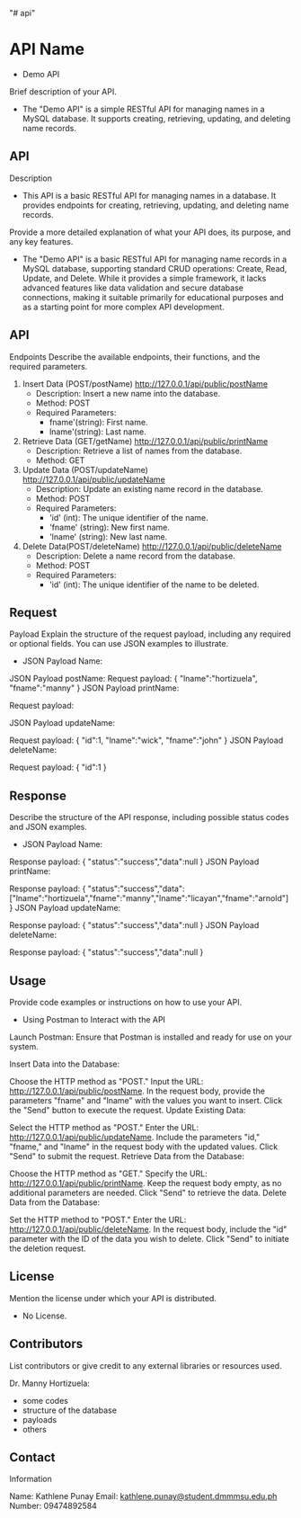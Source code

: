 "# api" 
# API Name
- Demo API

Brief description of your API.
- The "Demo API" is a simple RESTful API for managing names in a MySQL database. It supports creating, retrieving, updating, and deleting name records.
 
## API
Description
- This API is a basic RESTful API for managing names in a database. It provides endpoints for creating, retrieving, updating, and deleting name records.

Provide a more
detailed explanation of what your API does, its purpose, and any key features.
- The "Demo API" is a basic RESTful API for managing name records in a MySQL database, supporting standard CRUD operations: Create, Read, Update, and Delete. While it provides a simple framework, it lacks advanced features like data validation and secure database connections, making it suitable primarily for educational purposes and as a starting point for more complex API development.
 


## API
Endpoints
Describe the
available endpoints, their functions, and the required parameters.

1. Insert Data (POST/postName) http://127.0.0.1/api/public/postName
   - Description: Insert a new name into the database.
   - Method: POST
   - Required Parameters:
       - fname'(string): First name.
       - lname'(string): Last name.
2. Retrieve Data (GET/getName) http://127.0.0.1/api/public/printName
   - Description: Retrieve a list of names from the database.
   - Method: GET
3. Update Data (POST/updateName) http://127.0.0.1/api/public/updateName
   - Description: Update an existing name record in the database.
   - Method: POST
   - Required Parameters:
       - 'id' (int): The unique identifier of the name.
       - 'fname' (string): New first name.
       - 'lname' (string): New last name.
4. Delete Data(POST/deleteName) http://127.0.0.1/api/public/deleteName
   - Description: Delete a name record from the database.
   - Method: POST
   - Required Parameters:
       - 'id' (int): The unique identifier of the name to be deleted.

## Request
Payload
Explain the
structure of the request payload, including any required or optional fields.
You can use JSON examples to illustrate.

- JSON Payload Name:

JSON Payload postName:
Request payload:
{ "lname":"hortizuela", "fname":"manny" }
JSON Payload printName:

Request payload:

JSON Payload updateName:

Request payload:
{ "id":1, "lname":"wick", "fname":"john" }
JSON Payload deleteName:

Request payload:
{ "id":1 }


 
## Response
Describe the
structure of the API response, including possible status codes and JSON
examples.
- JSON Payload Name:

Response payload:
{ "status":"success","data":null }
JSON Payload printName:

Response payload:
{ "status":"success","data":["lname":"hortizuela","fname":"manny","lname":"licayan","fname":"arnold"] }
JSON Payload updateName:

Response payload:
{ "status":"success","data":null }
JSON Payload deleteName:

Response payload:
{ "status":"success","data":null }
 
 
## Usage
Provide code
examples or instructions on how to use your API.

- Using Postman to Interact with the API

Launch Postman: Ensure that Postman is installed and ready for use on your system.

Insert Data into the Database:

Choose the HTTP method as "POST."
Input the URL: http://127.0.0.1/api/public/postName.
In the request body, provide the parameters "fname" and "lname" with the values you want to insert.
Click the "Send" button to execute the request.
Update Existing Data:

Select the HTTP method as "POST."
Enter the URL: http://127.0.0.1/api/public/updateName.
Include the parameters "id," "fname," and "lname" in the request body with the updated values.
Click "Send" to submit the request.
Retrieve Data from the Database:

Choose the HTTP method as "GET."
Specify the URL: http://127.0.0.1/api/public/printName.
Keep the request body empty, as no additional parameters are needed.
Click "Send" to retrieve the data.
Delete Data from the Database:

Set the HTTP method to "POST."
Enter the URL: http://127.0.0.1/api/public/deleteName.
In the request body, include the "id" parameter with the ID of the data you wish to delete.
Click "Send" to initiate the deletion request.

## License
Mention the
license under which your API is distributed.

- No License.
 
## Contributors
List
contributors or give credit to any external libraries or resources used.

Dr. Manny Hortizuela:
 - some codes
 - structure of the database
 - payloads
 - others

## Contact
Information

Name: Kathlene Punay
Email: kathlene.punay@student.dmmmsu.edu.ph
Number: 09474892584
